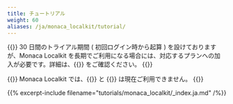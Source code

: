 ```yaml
---
title: チュートリアル
weight: 60
aliases: /ja/monaca_localkit/tutorial/
---
```


{{<note>}}
30 日間のトライアル期間 ( 初回ログイン時から起算 )
を設けておりますが、Monaca Localkit
を長期でご利用になる場合には、対応するプランへの加入が必要です。詳細は、{{<link href="https://ja.monaca.io/pricing.html" title="料金プラン">}} をご確認ください。
{{</note>}}

{{<note>}}
Monaca Localkit では、{{<link href="/ja/products_guide/backend" title="バックエンド機能">}} と
{{<link href="/ja/products_guide/push_notification" title="プッシュ通知機能">}} は現在ご利用できません。
{{</note>}}

{{% excerpt-include filename="tutorials/monaca_localkit/_index.ja.md" /%}}
